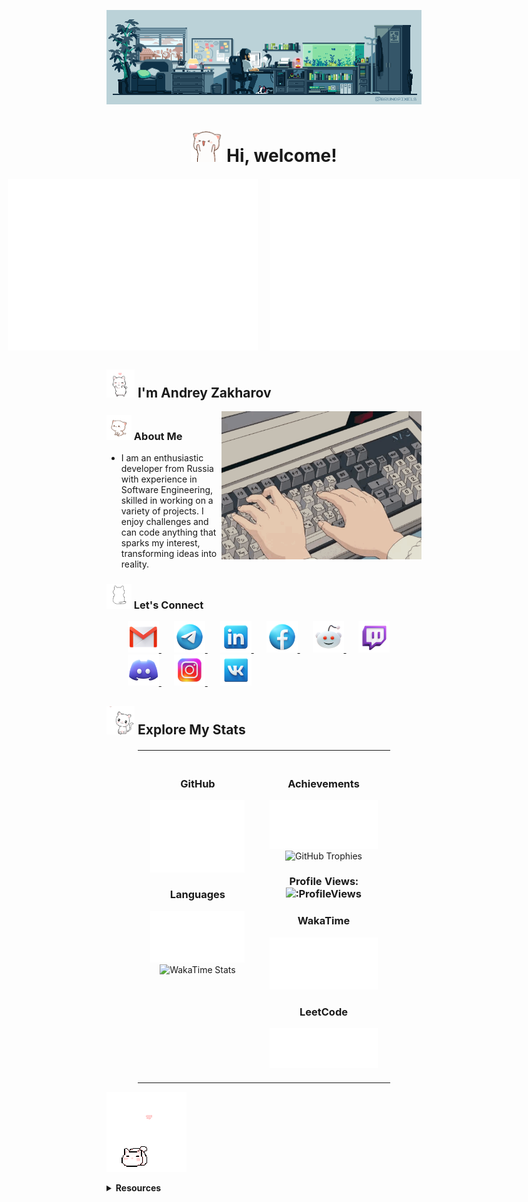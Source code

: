 <p align="center">
  <img src="/resources/banner1.gif" alt="Banner">
</p>

<div align="center">
  <h1>
    <img src="/resources/cat_jump.gif" alt="Cat" width="50"/>
    Hi, welcome!</h1>
</div>

<div align="center" style="display: flex; justify-content: center; gap: 20px; margin-top: 20px;">
  <img src="metrics/metrics.plugin.isocalendar.fullyear.svg" alt="Commit Calendar" width="400">
  <img src="metrics/metrics.plugin.habits.charts.svg" alt="Coding Activity" width="400">
</div>

<h2>
  <img src="/resources/gokittygo.gif" alt="Cat" width="45"/>
  I'm Andrey Zakharov
</h2>

<img align="right" src="/resources/keyboard1.gif" alt="Keyboard GIF" width="320"/>

<h3>
  <img src="/resources/WaitingPeachCat.gif" alt="Cat" width="40"/>
  About Me
</h3>

<ul>
  <li>I am an enthusiastic developer from Russia with experience in Software Engineering, skilled in working on a variety of projects. I enjoy challenges and can code anything that sparks my interest, transforming ideas into reality.
  </li>
</ul>

<h3>
  <img src="/resources/cutekitty.gif" alt="Cat" width="40"/>
  Let's Connect
</h3>

<ul>    
<div style="margin-top: 10px;">
  <a href="mailto:Andrey.Zakharov.Contact@gmail.com" title="Andrey.Zakharov.Contact@gmail.com" target="_blank" style="margin: 0 10px;">
    <img src="/resources/icons8-gmail-94.png" alt="Gmail" width="50">
  </a>
  <a href="https://t.me/TheAndreyZakharov" title="https://t.me/TheAndreyZakharov" target="_blank" style="margin: 0 10px;">
    <img src="/resources/icons8-telegram-94.png" alt="Telegram" width="50">
  </a>
  <a href="https://www.linkedin.com/in/TheAndreyZakharov" title="https://www.linkedin.com/in/TheAndreyZakharov" target="_blank" style="margin: 0 10px;">
    <img src="/resources/icons8-linkedin-94.png" alt="LinkedIn" width="50">
  </a>
  <a href="https://www.facebook.com/TheAndreyZakharov/" title="https://www.facebook.com/TheAndreyZakharov/" target="_blank" style="margin: 0 10px;">
    <img src="/resources/icons8-facebook-94.png" alt="Facebook" width="50">
  </a>
  <a href="https://www.reddit.com/user/TheAndreyZakharov" title="https://www.reddit.com/user/TheAndreyZakharov" target="_blank" style="margin: 0 10px;">
    <img src="/resources/icons8-reddit-94.png" alt="Reddit" width="50">
  </a>
  <a href="" title="not yet" target="_blank" style="margin: 0 10px;">
    <img src="/resources/icons8-twitch-94.png" alt="Twitch" width="50">
  </a>
  <a href="" title="not yet" target="_blank" style="margin: 0 10px;">
    <img src="/resources/icons8-discord-94.png" alt="Discord" width="50">
  </a>
  <a href="https://www.instagram.com/the_andrey_zakharov/" title="https://www.instagram.com/the_andrey_zakharov/" target="_blank" style="margin: 0 10px;">
    <img src="/resources/icons8-instagram-94.png" alt="Instagram" width="50">
  </a>
  <a href="" title="not yet" target="_blank" style="margin: 0 10px;">
    <img src="/resources/icons8-vk-94.png" alt="VK" width="50">
  </a>
</div>
</ul>

<h2>
  <img src="/resources/CatNomsCherryBlossom.gif" alt="Cat" width="45"/>
  Explore My Stats
</h2>

<div align="center">
  <table style="width: 80%; margin-top: 20px; border-collapse: collapse;">
    <tr>
      <td style="text-align: center; vertical-align: top; padding: 20px;">
        <h3>GitHub</h3>
        <img src="metrics/github-metrics.svg" alt="GitHub Metrics" width="400">
        <h3>Languages</h3>
        <img src="metrics/metrics.plugin.languages.svg" alt="Languages" width="400"> <br>
        <img src="https://github-readme-stats.vercel.app/api/wakatime?username=TheAndreyZakharov&layout=compact&hide_title=true&hide_border=true&bg_color=00000000&border_radius=0" alt="WakaTime Stats" width="400">
      </td>
      <td style="text-align: center; vertical-align: top; padding: 20px;" rowspan="2">
        <h3>Achievements</h3>
        <img src="metrics/metrics.plugin.achievements.svg" alt="Achievements" width="400"> <br>
        <img src="https://github-profile-trophy.vercel.app/?username=TheAndreyZakharov&theme=onedark&no-bg=true&margin-w=15&margin-h=15&column=6&rank=-?" alt="GitHub Trophies" width="400"> <br>
        <h3>Profile Views: <img src="https://count.getloli.com/@ProfileViews?name=ProfileViews&theme=rule34&padding=8&offset=0&align=center&scale=0.7&pixelated=1&darkmode=0" alt=":ProfileViews" /> </h3>        
        <h3>WakaTime</h3>
        <img src="metrics/metrics.plugin.wakatime.svg" alt="WakaTime.svg" width="400">
        <h3>LeetCode</h3>
        <img src="metrics/metrics.plugin.leetcode.svg" alt="LeetCode.svg" width="400">
      </td>
    </tr>
  </table>
</div>

<p align="left">
  <img src="/resources/kittycat.gif" alt="Cat">
</p>

<details>
  <summary><strong>Resources</strong>
  </summary>
  <p>
    Below is a collection of resources that contributed to the development of this README. Some were directly used, while others served as sources of inspiration, guiding its structure and enhancing clarity.
  </p>
  <ul>
    <li><a href="https://github.com/abhisheknaiidu/awesome-github-profile-readme">Awesome GitHub Profile Readme</a></li>
    <li><a href="https://github.com/rzashakeri/beautify-github-profile">Beautify GitHub Profile</a></li>
    <li><a href="https://github.com/lowlighter/metrics">Lowlighter Metrics</a></li>
    <li><a href="https://github.com/Ileriayo/markdown-badges">Markdown Badges</a></li>
    <li><a href="https://github.com/anuraghazra/github-readme-stats">Anurag's GitHub Stats</a></li>
    <li><a href="https://github.com/DenverCoder1/github-readme-streak-stats">GitHub Streak Stats</a></li>
    <li><a href="https://github.com/ryo-ma/github-profile-trophy">GitHub Profile Trophy</a></li>
    <li><a href="https://github.com/Nathan13888/VisitorBadgeReloaded?tab=readme-ov-file#migrating-from-visitor-badge">Visitor Badge Reloaded</a></li>
    <li><a href="https://github.com/antonkomarev/github-profile-views-counter">Github Profile Views Counter</a></li> 
    <li><a href="https://github.com/journey-ad/Moe-Counter">Moe Counter</a></li>
    <li><a href="https://github.com/pujux/badge-it?tab=readme-ov-file">Badge It</a></li>
    <li><a href="https://github.com/alexandresanlim/Badges4-README.md-Profile">Badges4 README.md Profile</a></li>
    <li><a href="https://github.com/CLorant/readme-social-icons">Readme Social Icons</a></li>
    <li><a href="https://github.com/yoshi389111/github-profile-3d-contrib">GitHub Profile 3D Contrib</a></li>
  </ul>
  
  ![](https://komarev.com/ghpvc/?username=TheAndreyZakharov&color=blue&style=pixel&label=Profile+Views) <!-- style=plastic / pixel-->
  
</details>

